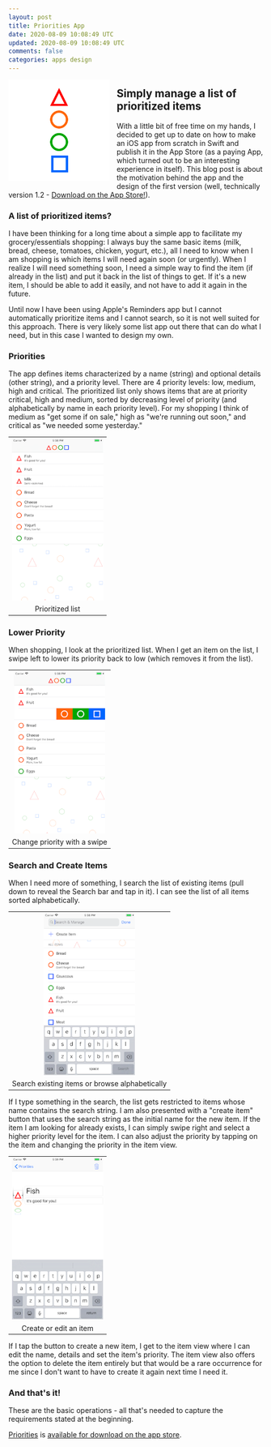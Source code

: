 ```yaml
---           
layout: post
title: Priorities App
date: 2020-08-09 10:08:49 UTC
updated: 2020-08-09 10:08:49 UTC
comments: false
categories: apps design
---
```


<div class="separator" style="clear: both; text-align: center;">

<a href="/Priorities/assets/images/priorities-logo.png" style="clear: left; float: left; margin-bottom: 1em; margin-right: 1em;">

<img border="0" data-original-height="360" data-original-width="360" height="200" src="/Priorities/assets/images/priorities-logo.png" width="200" />

</a>

</div>

## Simply manage a list of prioritized items

With a little bit of free time on my hands, I decided to get up to date on how to make an iOS app from scratch in Swift and publish it in the App Store (as a paying App, which turned out to be an interesting experience in itself). This blog post is about the motivation behind the app and the design of the first version (well, technically version 1.2 - [Download on the App Store!](https://apps.apple.com/us/app/priorities-sorted/id1469567351)).

### A list of prioritized items?

I have been thinking for a long time about a simple app to facilitate my grocery/essentials shopping: I always buy the same basic items (milk, bread, cheese, tomatoes, chicken, yogurt, etc.), all I need to know when I am shopping is which items I will need again soon (or urgently). When I realize I will need something soon, I need a simple way to find the item (if already in the list) and put it back in the list of things to get. If it's a new item, I should be able to add it easily, and not have to add it again in the future.

Until now I have been using Apple's Reminders app but I cannot automatically prioritize items and I cannot search, so it is not well suited for this approach. There is very likely some list app out there that can do what I need, but in this case I wanted to design my own.

### Priorities

The app defines items characterized by a name (string) and optional details (other string), and a priority level. There are 4 priority levels: low, medium, high and critical. The prioritized list only shows items that are at priority critical, high and medium, sorted by decreasing level of priority (and alphabetically by name in each priority level). For my shopping I think of medium as "get some if on sale," high as "we're running out soon," and critical as "we needed some yesterday."

<table align="center" cellpadding="0" cellspacing="0" class="tr-caption-container" style="margin-left: auto; margin-right: auto; text-align: center;"><tbody><tr><td style="text-align: center;"><a href="/Priorities/assets/images/priorities1-prioritized-list.png" style="margin-left: auto; margin-right: auto;"><img border="0" data-original-height="1600" data-original-width="900" height="320" src="/Priorities/assets/images/priorities1-prioritized-list.png" width="180" /></a></td></tr><tr><td class="tr-caption" style="text-align: center;">Prioritized list</td></tr></tbody></table>

### Lower Priority

When shopping, I look at the prioritized list. When I get an item on the list, I swipe left to lower its priority back to low (which removes it from the list).

<table align="center" cellpadding="0" cellspacing="0" class="tr-caption-container" style="margin-left: auto; margin-right: auto; text-align: center;"><tbody><tr><td style="text-align: center;"><a href="/Priorities/assets/images/priorities1-change-priority.png" style="margin-left: auto; margin-right: auto;"><img border="0" data-original-height="1600" data-original-width="900" height="320" src="/Priorities/assets/images/priorities1-change-priority.png" width="180" /></a></td></tr><tr><td class="tr-caption" style="text-align: center;">Change priority with a swipe</td></tr></tbody></table>

### Search and Create Items

When I need more of something, I search the list of existing items (pull down to reveal the Search bar and tap in it). I can see the list of all items sorted alphabetically.

<table align="center" cellpadding="0" cellspacing="0" class="tr-caption-container" style="margin-left: auto; margin-right: auto; text-align: center;"><tbody><tr><td style="text-align: center;"><a href="/Priorities/assets/images/priorities1-search.png" style="margin-left: auto; margin-right: auto;">
<img border="0" data-original-height="1600" data-original-width="900" height="320" src="/Priorities/assets/images/priorities1-search.png" width="180" />
</a></td></tr><tr><td class="tr-caption" style="text-align: center;">Search existing items or browse alphabetically</td></tr></tbody></table>

If I type something in the search, the list gets restricted to items whose name contains the search string. I am also presented with a "create item" button that uses the search string as the initial name for the new item. If the item I am looking for already exists, I can simply swipe right and select a higher priority level for the item. I can also adjust the priority by tapping on the item and changing the priority in the item view.

<table align="center" cellpadding="0" cellspacing="0" class="tr-caption-container" style="margin-left: auto; margin-right: auto; text-align: center;"><tbody><tr><td style="text-align: center;"><a href="/Priorities/assets/images/priorities1-create-edit.png" style="margin-left: auto; margin-right: auto;"><img border="0" data-original-height="1600" data-original-width="900" height="320" src="/Priorities/assets/images/priorities1-create-edit.png" width="180" /></a></td></tr><tr><td class="tr-caption" style="text-align: center;">Create or edit an item</td></tr></tbody></table>

If I tap the button to create a new item, I get to the item view where I can edit the name, details and set the item's priority. The item view also offers the option to delete the item entirely but that would be a rare occurrence for me since I don't want to have to create it again next time I need it.

### And that's it!

These are the basic operations - all that's needed to capture the requirements stated at the beginning.

[Priorities](/priorities) is [available for download on the app store](https://apps.apple.com/us/app/priorities-sorted/id1469567351).